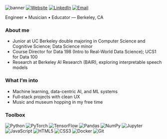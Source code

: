 ![banner](https://capsule-render.vercel.app/api?type=waving&color=0:fed136,100:ffb000&height=220&section=header&text=Henry%20Hong&fontSize=52&fontColor=000000&fontAlignY=36&animation=fadeIn)
[![Website](https://img.shields.io/badge/website-henryhong.github.io-1f6feb?style=flat&logo=google-chrome&logoColor=white)](https://henryhong.github.io/)
[![LinkedIn](https://img.shields.io/badge/LinkedIn-henryyhong-0a66c2?style=flat&logo=linkedin&logoColor=white)](https://www.linkedin.com/in/henryyhong/)
[![Email](https://img.shields.io/badge/Email-hhong%40berkeley.edu-8a2be2?style=flat&logo=gmail&logoColor=white)](mailto:hhong@berkeley.edu)

Engineer • Musician • Educator — Berkeley, CA

### About me
- Junior at UC Berkeley double majoring in Computer Science and Cognitive Science; Data Science minor
- Course Director for Data 198 (Intro to Real-World Data Science); UCS1 for Data 100
- Research at Berkeley AI Research (BAIR), exploring interpretable speech models

### What I’m into
- Machine learning, data-centric AI, and ML systems
- Full‑stack projects with clean UX
- Music and museum hopping in my free time

### Toolbox
![Python](https://img.shields.io/badge/Python-3776AB?logo=python&logoColor=white)
![PyTorch](https://img.shields.io/badge/PyTorch-EE4C2C?logo=pytorch&logoColor=white)
![TensorFlow](https://img.shields.io/badge/TensorFlow-FF6F00?logo=tensorflow&logoColor=white)
![Pandas](https://img.shields.io/badge/Pandas-150458?logo=pandas&logoColor=white)
![NumPy](https://img.shields.io/badge/NumPy-013243?logo=numpy&logoColor=white)
![Jupyter](https://img.shields.io/badge/Jupyter-F37626?logo=jupyter&logoColor=white)
![JavaScript](https://img.shields.io/badge/JavaScript-F7DF1E?logo=javascript&logoColor=222)
![HTML5](https://img.shields.io/badge/HTML5-E34F26?logo=html5&logoColor=white)
![CSS3](https://img.shields.io/badge/CSS3-1572B6?logo=css3&logoColor=white)
![Docker](https://img.shields.io/badge/Docker-2496ED?logo=docker&logoColor=white)
![Git](https://img.shields.io/badge/Git-F05032?logo=git&logoColor=white)
